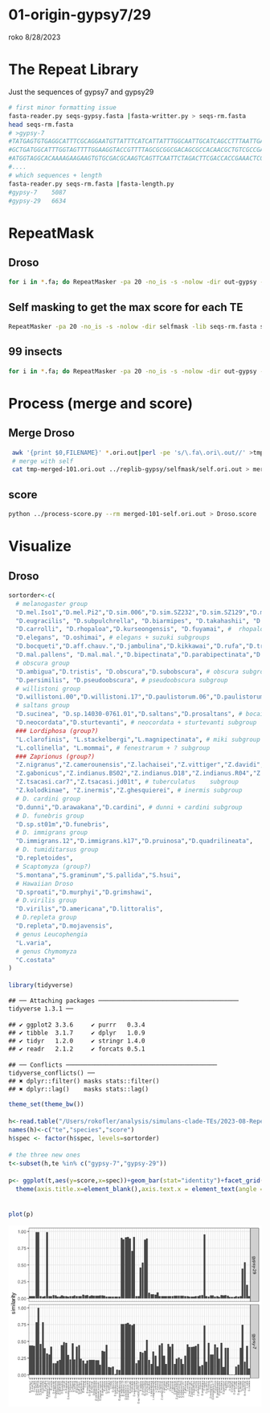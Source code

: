 01-origin-gypsy7/29
================
roko
8/28/2023

# The Repeat Library

Just the sequences of gypsy7 and gypsy29

``` bash
# first minor formatting issue
fasta-reader.py seqs-gypsy.fasta |fasta-writter.py > seqs-rm.fasta
head seqs-rm.fasta
# >gypsy-7
#TATGAGTGTGAGGCATTTCGCAGGAATGTTATTTCATCATTATTTGGCAATTGCATCAGCCTTTAATTGAGTTGCGATTG
#GCTGATGGCATTTGGTAGTTTTGGAAGGTACCGTTTTAGCGCGGCGACAGCGCCACAACGCTGTCGCCGAGCGTGGTTCG
#ATGGTAGGCACAAAAGAAGAAGTGTGCGACGCAAGTCAGTTCAATTCTAGACTTCGACCACCGAAACTCGCTGCGCGATT
#....
# which sequences + length
fasta-reader.py seqs-rm.fasta |fasta-length.py
#gypsy-7    5087
#gypsy-29   6634
```

# RepeatMask

## Droso

``` bash
for i in *.fa; do RepeatMasker -pa 20 -no_is -s -nolow -dir out-gypsy -lib replib-gypsy/seqs-rm.fasta $i;done 
```

## Self masking to get the max score for each TE

``` bash
RepeatMasker -pa 20 -no_is -s -nolow -dir selfmask -lib seqs-rm.fasta seqs-rm.fasta
```

## 99 insects

``` bash
for i in *.fa; do RepeatMasker -pa 20 -no_is -s -nolow -dir out-gypsy -lib replib-gypsy/seqs-rm.fasta $i;done
```

# Process (merge and score)

## Merge Droso

``` bash
 awk '{print $0,FILENAME}' *.ori.out|perl -pe 's/\.fa\.ori\.out//' >tmp-merged-101.ori.out
 # merge with self
 cat tmp-merged-101.ori.out ../replib-gypsy/selfmask/self.ori.out > merged-101-self.ori.out
```

## score

``` bash
python ../process-score.py --rm merged-101-self.ori.out > Droso.score
```

# Visualize

## Droso

``` r
sortorder<-c( 
  # melanogaster group
  "D.mel.Iso1","D.mel.Pi2","D.sim.006","D.sim.SZ232","D.sim.SZ129","D.mauritiana","D.sechellia", "D.yakuba", "D.teissieri.273.3","D.teissieri.ct02","D.erecta", # melanogaster subgroup
  "D.eugracilis", "D.subpulchrella", "D.biarmipes", "D.takahashii", "D.ficusphila", # several subroups
  "D.carrolli", "D.rhopaloa","D.kurseongensis", "D.fuyamai", #  rhopaloa subgroup
  "D.elegans", "D.oshimai", # elegans + suzuki subgroups
  "D.bocqueti","D.aff.chauv.","D.jambulina","D.kikkawai","D.rufa","D.triauraria", # montium subgroup
  "D.mal.pallens", "D.mal.mal.","D.bipectinata","D.parabipectinata","D.pseuan.pseuan.","D.pseuan.nigrens","D.ananassae","D.varians","D.ercepeae", # ananase subgroup
  # obscura group
  "D.ambigua","D.tristis", "D.obscura","D.subobscura", # obscura subgroup
  "D.persimilis", "D.pseudoobscura", # pseudoobscura subgroup
  # willistoni group 
  "D.willistoni.00","D.willistoni.17","D.paulistorum.06","D.paulistorum.12","D.tropicalis","D.insularis", "D.equinoxialis", # willistoni subgroup
  # saltans group
  "D.sucinea", "D.sp.14030-0761.01","D.saltans","D.prosaltans", # bocainensis + saltans subgroups
  "D.neocordata","D.sturtevanti", # neocordata + sturtevanti subgroup
  ### Lordiphosa (group?)
  "L.clarofinis", "L.stackelbergi","L.magnipectinata", # miki subgroup
  "L.collinella", "L.mommai", # fenestrarum + ? subgroup
  ### Zaprionus (group?)
  "Z.nigranus","Z.camerounensis","Z.lachaisei","Z.vittiger","Z.davidi","Z.taronus","Z.capensis", # vittiger subgroups
  "Z.gabonicus","Z.indianus.BS02","Z.indianus.D18","Z.indianus.R04","Z.indianus.V01","Z.africanus","Z.ornatus", # vittiger subgroup
  "Z.tsacasi.car7","Z.tsacasi.jd01t", # tuberculatus    subgroup
  "Z.kolodkinae", "Z.inermis","Z.ghesquierei", # inermis subgroup
  # D. cardini group
  "D.dunni","D.arawakana","D.cardini", # dunni + cardini subgroup
  # D. funebris group
  "D.sp.st01m","D.funebris",
  # D. immigrans group
  "D.immigrans.12","D.immigrans.k17","D.pruinosa","D.quadrilineata",
  # D. tumiditarsus group
  "D.repletoides",
  # Scaptomyza (group?)
  "S.montana","S.graminum","S.pallida","S.hsui",
  # Hawaiian Droso
  "D.sproati","D.murphyi","D.grimshawi",
  # D.virilis group
  "D.virilis","D.americana","D.littoralis",
  # D.repleta group
  "D.repleta","D.mojavensis",
  # genus Leucophengia
  "L.varia",
  # genus Chymomyza
  "C.costata"
)

library(tidyverse)
```

    ## ── Attaching packages ─────────────────────────────────────── tidyverse 1.3.1 ──

    ## ✔ ggplot2 3.3.6     ✔ purrr   0.3.4
    ## ✔ tibble  3.1.7     ✔ dplyr   1.0.9
    ## ✔ tidyr   1.2.0     ✔ stringr 1.4.0
    ## ✔ readr   2.1.2     ✔ forcats 0.5.1

    ## ── Conflicts ────────────────────────────────────────── tidyverse_conflicts() ──
    ## ✖ dplyr::filter() masks stats::filter()
    ## ✖ dplyr::lag()    masks stats::lag()

``` r
theme_set(theme_bw())

h<-read.table("/Users/rokofler/analysis/simulans-clade-TEs/2023-08-Repeatmask_Droso_insects/raw-ori-out/Droso.score",header=F)
names(h)<-c("te","species","score")
h$spec <- factor(h$spec, levels=sortorder)

# the three new ones
t<-subset(h,te %in% c("gypsy-7","gypsy-29"))

p<- ggplot(t,aes(y=score,x=spec))+geom_bar(stat="identity")+facet_grid(te~.)+ylab("similarity")+
  theme(axis.title.x=element_blank(),axis.text.x = element_text(angle = 90, vjust = 0.5, hjust=1,size=5))


plot(p)
```

![](01-RepeatMasker-101plus99_files/figure-gfm/unnamed-chunk-7-1.png)<!-- -->
